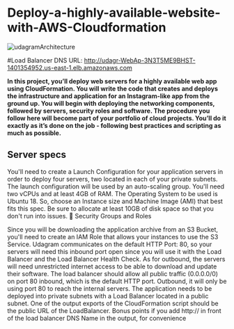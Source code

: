 # Deploy-a-highly-available-website-with-AWS-Cloudformation
![udagramArchitecture](https://user-images.githubusercontent.com/45949931/177014638-7f89ed44-f1c6-443d-a2bd-68bbed9c39a5.jpeg)

#Load Balancer DNS URL:
http://udagr-WebAp-3N3T5ME9BHST-1401354952.us-east-1.elb.amazonaws.com

**In this project, you’ll deploy web servers for a highly available web app using CloudFormation. You will write the code that creates and deploys the infrastructure and application for an Instagram-like app from the ground up. You will begin with deploying the networking components, followed by servers, security roles and software. The procedure you follow here will become part of your portfolio of cloud projects. You’ll do it exactly as it’s done on the job - following best practices and scripting as much as possible.**


## Server specs

You'll need to create a Launch Configuration for your application servers in order to deploy four servers, two located in each of your private subnets. The launch configuration will be used by an auto-scaling group.
You'll need two vCPUs and at least 4GB of RAM. The Operating System to be used is Ubuntu 18. So, choose an Instance size and Machine Image (AMI) that best fits this spec.
Be sure to allocate at least 10GB of disk space so that you don't run into issues. 
Security Groups and Roles


Since you will be downloading the application archive from an S3 Bucket, you'll need to create an IAM Role that allows your instances to use the S3 Service.
Udagram communicates on the default HTTP Port: 80, so your servers will need this inbound port open since you will use it with the Load Balancer and the Load Balancer Health Check. As for outbound, the servers will need unrestricted internet access to be able to download and update their software.
The load balancer should allow all public traffic (0.0.0.0/0) on port 80 inbound, which is the default HTTP port. Outbound, it will only be using port 80 to reach the internal servers.
The application needs to be deployed into private subnets with a Load Balancer located in a public subnet.
One of the output exports of the CloudFormation script should be the public URL of the LoadBalancer. Bonus points if you add http:// in front of the load balancer DNS Name in the output, for convenience
